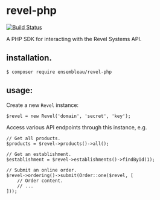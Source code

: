 # revel-php

[![Build Status](https://travis-ci.org/ensembleau/revel-php.svg?branch=master)](https://travis-ci.org/ensembleau/revel-php)

A PHP SDK for interacting with the Revel Systems API.

## installation.

    $ composer require ensembleau/revel-php

## usage:

Create a new `Revel` instance:
    
    $revel = new Revel('domain', 'secret', 'key');

Access various API endpoints through this instance, e.g.

    // Get all products.
    $products = $revel->products()->all();
    
    // Get an establishment.
    $establishment = $revel->establishments()->findById(1);
    
    // Submit an online order.
    $revel->ordering()->submit(Order::one($revel, [
        // Order content.
        // ...
    ]));